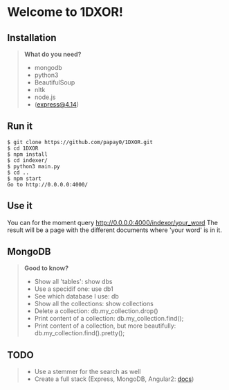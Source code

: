 Welcome to 1DXOR!
===================

Installation
-------------
> **What do you need?**
>
> - mongodb
> - python3
> - BeautifulSoup
> - nltk
> - node.js
> - (express@4.14)

Run it
------

```
$ git clone https://github.com/papay0/1DXOR.git
$ cd 1DXOR
$ npm install
$ cd indexer/
$ python3 main.py
$ cd ..
$ npm start
Go to http://0.0.0.0:4000/
```

Use it
------
You can for the moment query http://0.0.0.0:4000/indexor/your_word
The result will be a page with the different documents where 'your word' is in it.

MongoDB
-------
> **Good to know?**
>
> - Show all 'tables': show dbs
> - Use a specidif one: use db1
> - See which database I use: db
> - Show all the collections: show collections
> - Delete a collection: db.my_collection.drop()
> - Print content of a collection: db.my_collection.find();
> - Print content of a collection, but more beautifully: db.my_collection.find().pretty();

TODO
-------------
> - Use a stemmer for the search as well
> - Create a full stack (Express, MongoDB, Angular2: [docs](http://adrianmejia.com/blog/2014/10/01/creating-a-restful-api-tutorial-with-nodejs-and-mongodb/))